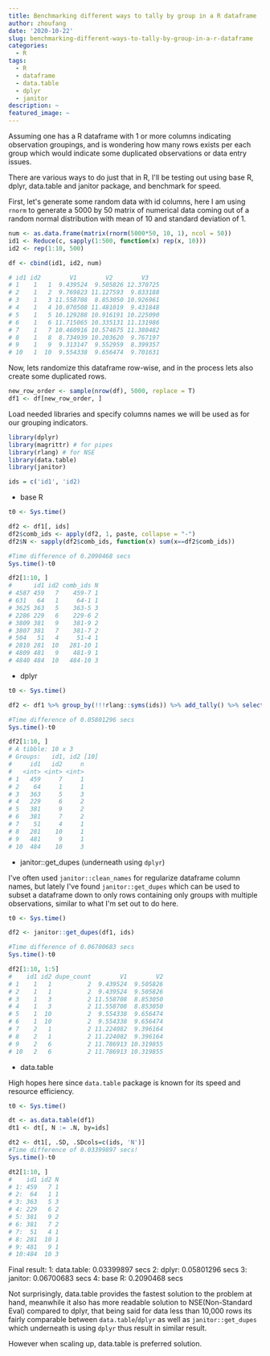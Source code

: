 ```yaml
---
title: Benchmarking different ways to tally by group in a R dataframe
author: zhoufang
date: '2020-10-22'
slug: benchmarking-different-ways-to-tally-by-group-in-a-r-dataframe
categories:
  - R
tags:
  - R
  - dataframe
  - data.table
  - dplyr
  - janitor
description: ~
featured_image: ~
---
```


Assuming one has a R dataframe with 1 or more columns indicating observation groupings, and is wondering how many rows exists per each group which would indicate some duplicated observations or data entry issues.

There are various ways to do just that in R, I'll be testing out using base R, dplyr, data.table and janitor package, and benchmark for speed.

First, let's generate some random data with id columns, here I am using `rnorm` to generate a 5000 by 50 matrix of numerical data coming out of a random normal distribution with mean of 10 and standard deviation of 1.

``` r
num <- as.data.frame(matrix(rnorm(5000*50, 10, 1), ncol = 50))
id1 <- Reduce(c, sapply(1:500, function(x) rep(x, 10)))
id2 <- rep(1:10, 500)

df <- cbind(id1, id2, num)

# id1 id2        V1        V2        V3
# 1    1   1  9.439524  9.505826 12.370725
# 2    1   2  9.769823 11.127593  9.833188
# 3    1   3 11.558708  8.853050 10.926961
# 4    1   4 10.070508 11.481019  9.431848
# 5    1   5 10.129288 10.916191 10.225090
# 6    1   6 11.715065 10.335131 11.131986
# 7    1   7 10.460916 10.574675 11.380482
# 8    1   8  8.734939 10.203620  9.767197
# 9    1   9  9.313147  9.552959  8.399357
# 10   1  10  9.554338  9.656474  9.701631

```

Now, lets randomize this dataframe row-wise, and in the process lets also create some duplicated rows.

``` r
new_row_order <- sample(nrow(df), 5000, replace = T)
df1 <- df[new_row_order, ]
```

Load needed libraries and specify columns names we will be used as for our grouping indicators.

``` r
library(dplyr)
library(magrittr) # for pipes
library(rlang) # for NSE
library(data.table)
library(janitor)

ids = c('id1', 'id2)
```

-   base R

``` r
t0 <- Sys.time()

df2 <- df1[, ids]
df2$comb_ids <- apply(df2, 1, paste, collapse = "-")
df2$N <- sapply(df2$comb_ids, function(x) sum(x==df2$comb_ids))

#Time difference of 0.2090468 secs
Sys.time()-t0

df2[1:10, ]
#      id1 id2 comb_ids N
# 4587 459   7    459-7 1
# 631   64   1     64-1 1
# 3625 363   5    363-5 3
# 2286 229   6    229-6 2
# 3809 381   9    381-9 2
# 3807 381   7    381-7 2
# 504   51   4     51-4 1
# 2810 281  10   281-10 1
# 4809 481   9    481-9 1
# 4840 484  10   484-10 3
```

-   dplyr

``` r
t0 <- Sys.time()

df2 <- df1 %>% group_by(!!!rlang::syms(ids)) %>% add_tally() %>% select(!!!rlang::syms(ids), n)

#Time difference of 0.05801296 secs
Sys.time()-t0

df2[1:10, ]
# A tibble: 10 x 3
# Groups:   id1, id2 [10]
#     id1   id2     n
#   <int> <int> <int>
# 1   459     7     1
# 2    64     1     1
# 3   363     5     3
# 4   229     6     2
# 5   381     9     2
# 6   381     7     2
# 7    51     4     1
# 8   281    10     1
# 9   481     9     1
# 10  484    10     3
```

-   janitor::get_dupes (underneath using `dplyr`)

I've often used `janitor::clean_names` for regularize dataframe column names, but lately I've found `janitor::get_dupes` which can be used to subset a dataframe down to only rows containing only groups with multiple observations, similar to what I'm set out to do here.

``` r
t0 <- Sys.time()

df2 <- janitor::get_dupes(df1, ids)

#Time difference of 0.06700683 secs
Sys.time()-t0

df2[1:10, 1:5]
#    id1 id2 dupe_count        V1        V2
# 1    1   1          2  9.439524  9.505826
# 2    1   1          2  9.439524  9.505826
# 3    1   3          2 11.558708  8.853050
# 4    1   3          2 11.558708  8.853050
# 5    1  10          2  9.554338  9.656474
# 6    1  10          2  9.554338  9.656474
# 7    2   1          2 11.224082  9.396164
# 8    2   1          2 11.224082  9.396164
# 9    2   6          2 11.786913 10.319855
# 10   2   6          2 11.786913 10.319855
```

-   data.table

High hopes here since `data.table` package is known for its speed and resource efficiency.

``` r
t0 <- Sys.time()

dt <- as.data.table(df1)
dt1 <- dt[, N := .N, by=ids]

dt2 <- dt1[, .SD, .SDcols=c(ids, 'N')]
#Time difference of 0.03399897 secs!
Sys.time()-t0

dt2[1:10, ]
#    id1 id2 N
# 1: 459   7 1
# 2:  64   1 1
# 3: 363   5 3
# 4: 229   6 2
# 5: 381   9 2
# 6: 381   7 2
# 7:  51   4 1
# 8: 281  10 1
# 9: 481   9 1
# 10:484  10 3
```

Final result:
1: data.table: 0.03399897 secs
2: dplyr:      0.05801296 secs
3: janitor:    0.06700683 secs
4: base R:     0.2090468 secs

Not surprisingly, data.table provides the fastest solution to the problem at hand, meanwhile it also has more readable solution to NSE(Non-Standard Eval) compared to dplyr, that being said for data less than 10,000 rows its fairly comparable between `data.table`/`dplyr` as well as `janitor::get_dupes` which underneath is using `dplyr` thus result in similar result.

However when scaling up, data.table is preferred solution.
